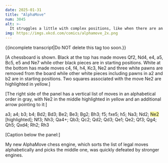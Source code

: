 ```yaml
---
date: 2025-01-31
title: "AlphaMove"
num: 3045
alt: >-
  It struggles a little with complex positions, like when there are an even number of moves and it has to round down, but when run against itself it's capable of finding some novelties. At one point I saw six knights on the board at once; Stockfish rarely exceeds four.
img: https://imgs.xkcd.com/comics/alphamove_2x.png
---
```

{{incomplete transcript|Do NOT delete this tag too soon.}}

[A chessboard is shown. Black at the top has made moves Qf2, Nd4, e4, a5, Bc5, e5 and Ne7 while other black pieces are in starting positions. White at the bottom has made moves c4, f4, h4, Kc3, Ne2 and three white pawns are removed from the board while other white pieces including pawns in a2 and b2 are in starting positions. Two squares associated with the move Ne2 are highlighted in yellow.]

[The right side of the panel has a vertical list of moves in an alphabetical order in gray, with Ne2 in the middle highlighted in yellow and an additional arrow pointing to it:]

a3; a4; b3; b4; Bd2; Bd3; Be2; Be3; Bg2; Bh3; f5; fxe5; h5; Na3; Nd2; <span style="background:#fffca1">Ne2</span> [highlighted]; Nf3; Nh3; Qa4+; Qb3; Qc2; Qd2; Qd3; Qe1; Qe2; Qf3; Qg4; Qh5; Qxd4; Rh2; Rh3

[Caption below the panel:]

My new AlphaMove chess engine, which sorts the list of legal moves alphabetically and picks the middle one, was quickly defeated by stronger engines.